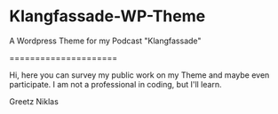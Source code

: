 Klangfassade-WP-Theme
=====================

A Wordpress Theme for my Podcast "Klangfassade"

=====================

Hi,
here you can survey my public work on my Theme and maybe even participate.
I am not a professional in coding, but I'll learn.

Greetz
Niklas
